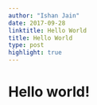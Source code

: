 ```yaml
---
author: "Ishan Jain"
date: 2017-09-28
linktitle: Hello World
title: Hello World
type: post
highlight: true
---
```




# Hello world!
